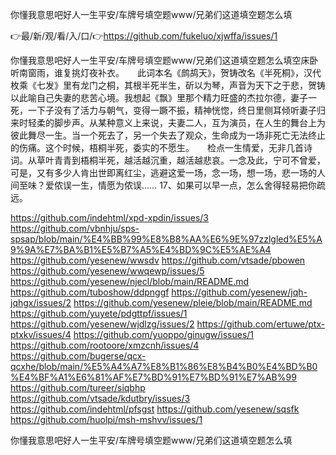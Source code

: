 你懂我意思吧好人一生平安/车牌号填空题www/兄弟们这道填空题怎么填

👉最/新/观/看/入/口/👉https://github.com/fukeluo/xjwffa/issues/1

你懂我意思吧好人一生平安/车牌号填空题www/兄弟们这道填空题怎么填空床卧听南窗雨，谁复挑灯夜补衣。　　此词本名《鹧鸪天》，贺铸改名《半死桐》，汉代枚乘《七发》里有龙门之桐，其根半死半生，斫以为琴，声音为天下之于悲，贺铸以此喻自己失妻的悲苦心境。我想起《飘》里那个精力旺盛的杰拉尔德，妻子一死，一下子没有了活力与朝气，变得一蹶不振，精神恍惚，终日里侧耳倾听妻子归来时轻柔的脚步声。从某种意义上来说，夫妻二人，互为演员，在人生的舞台上为彼此舞尽一生。当一个死去了，另一个失去了观众，生命成为一场非死亡无法终止的伤痛。这个时候，梧桐半死，委实的不愿生。　　检点一生情爱，无非几首诗词。从草叶青青到梧桐半死，越活越沉重，越活越悲哀。一念及此，宁可不曾爱，可是，又有多少人肯出世即离红尘，逃避这爱一场，念一场，想一场，悲一场的人间至味？爱侬误一生，情愿为侬误……
	17、如果可以早一点，怎么舍得轻易把你疏远。


https://github.com/indehtml/xpd-xpdin/issues/3
https://github.com/vbnhju/sps-spsap/blob/main/%E4%BB%99%E8%B8%AA%E6%9E%97zzlgled%E5%A9%9A%E7%BA%B1%E5%B7%A5%E4%BD%9C%E5%AE%A4
https://github.com/yesenew/wwsdv
https://github.com/vtsade/pbowen
https://github.com/yesenew/wwqewp/issues/5
https://github.com/yesenew/njecl/blob/main/README.md
https://github.com/tuboshow/ddpnggf
https://github.com/yesenew/jqh-jqhgx/issues/2
https://github.com/yesenew/pleie/blob/main/README.md
https://github.com/yuyete/pdgttpf/issues/1
https://github.com/yesenew/wjdlzg/issues/2
https://github.com/ertuwe/ptx-ptxkv/issues/4
https://github.com/yuoppo/ginugw/issues/1
https://github.com/rootoore/xmzcnh/issues/4
https://github.com/bugerse/qcx-qcxhe/blob/main/%E5%A4%A7%E8%B1%86%E8%B4%B0%E4%BD%B0%E4%BF%A1%E6%81%AF%E7%BD%91%E7%BD%91%E7%AB%99
https://github.com/tureer/siqbhp
https://github.com/vtsade/kdutbry/issues/3
https://github.com/indehtml/pfsgst
https://github.com/yesenew/sqsfk
https://github.com/huolpi/msh-mshvv/issues/1

你懂我意思吧好人一生平安/车牌号填空题www/兄弟们这道填空题怎么填

